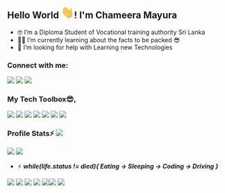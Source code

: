 ## Hello World <img src="https://raw.githubusercontent.com/ABSphreak/ABSphreak/master/gifs/Hi.gif" width="30px">! I'm Chameera Mayura


- 🤓 I’m a Diploma Student of Vocational training authority Sri Lanka
- 👨‍🏫 I’m currently learning about the facts to be packed 😎
- 🧐 I’m looking for help with Learning new Technologies

### Connect with me:

<p align = "center">



[<img src="https://img.shields.io/badge/twitter-%231DA1F2.svg?&style=for-the-badge&logo=twitter&logoColor=white&color=black" />](https://twitter.com/Chameera_Mayura) 
[<img src="https://img.shields.io/badge/linkedin-%2312100E.svg?&style=for-the-badge&logo=linkedin&logoColor=white&color=black" />](https://www.linkedin.com/in/chameeramb/)
[<img src="https://img.shields.io/badge/instagram-%2312100E.svg?&style=for-the-badge&logo=instagram&logoColor=white&color=black" />](https://instagram.com/chameera_z)

</p>

 ### My Tech Toolbox😎, 
<img src="https://img.icons8.com/fluency/80/000000/adobe-photoshop.png"/> <img src="https://img.icons8.com/color/80/000000/adobe-illustrator--v2.png"/> <img src="https://img.icons8.com/color/80/000000/javascript--v1.png"/> <img src="https://img.icons8.com/fluency/80/000000/laravel.png"/>  <img src="https://img.icons8.com/color/80/000000/java-coffee-cup-logo--v2.png"/>  <img src="https://img.icons8.com/plasticine/80/000000/react.png"/> <img src="https://img.icons8.com/fluency/80/000000/node-js.png"/>



### Profile Stats⚡ ![](https://komarev.com/ghpvc/?username=chameeraz&color=blue)


<img src="https://github-readme-stats.vercel.app/api?username=chameeraz&&show_icons=true&title_color=FFD733&icon_color=00ff00&text_color=ffffff&bg_color=000000">     <img src="https://github-readme-stats.vercel.app/api/top-langs?username=chameeraz&hide=hack,html&show_icons=true&title_color=FFD733&icon_color=00ff00&text_color=ffffff&bg_color=000000">


-  ⚡ 
  ***while(life.status != died){
     Eating -> Sleeping -> Coding -> Driving
   }***
   
<img src="https://img.icons8.com/external-konkapp-flat-konkapp/100/000000/external-eating-stay-at-home-konkapp-flat-konkapp.png"/> <img src="https://img.icons8.com/plasticine/100/000000/arrow.png"/> <img src="https://img.icons8.com/external-itim2101-flat-itim2101/100/000000/external-sleeping-time-management-itim2101-flat-itim2101.png"/> <img src="https://img.icons8.com/plasticine/100/000000/arrow.png"/>  <img src="https://img.icons8.com/external-soft-fill-juicy-fish/100/000000/external-coding-coding-and-development-soft-fill-soft-fill-juicy-fish-2.png"/><img src="https://img.icons8.com/plasticine/100/000000/arrow.png"/> <img src="https://img.icons8.com/external-wanicon-lineal-color-wanicon/100/000000/external-driving-daily-routine-wanicon-lineal-color-wanicon.png"/>
